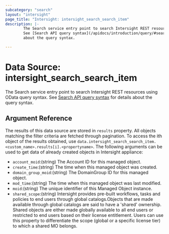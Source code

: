 ```yaml
---
subcategory: "search"
layout: "intersight"
page_title: "Intersight: intersight_search_search_item"
description: |-
        The Search service entry point to search Intersight REST resources using OData query syntax.
        See [Search API query syntax](/apidocs/introduction/query/#search-api) for details
        about the query syntax.

---
```


# Data Source: intersight_search_search_item
The Search service entry point to search Intersight REST resources using OData query syntax.
See [Search API query syntax](/apidocs/introduction/query/#search-api) for details
about the query syntax.
## Argument Reference
The results of this data source are stored in `results` property.
All objects matching the filter criteria are fetched through pagination.
To access the ith object of the results obtained, use `data.intersight_search_search_item.<custom_name>.results[i].<propertyname>`.
The following arguments can be used to get data of already created objects in Intersight appliance:
* `account_moid`:(string) The Account ID for this managed object. 
* `create_time`:(string) The time when this managed object was created. 
* `domain_group_moid`:(string) The DomainGroup ID for this managed object. 
* `mod_time`:(string) The time when this managed object was last modified. 
* `moid`:(string) The unique identifier of this Managed Object instance. 
* `shared_scope`:(string) Intersight provides pre-built workflows, tasks and policies to end users through global catalogs.Objects that are made available through global catalogs are said to have a 'shared' ownership. Shared objects are either made globally available to all end users or restricted to end users based on their license entitlement. Users can use this property to differentiate the scope (global or a specific license tier) to which a shared MO belongs. 
 
